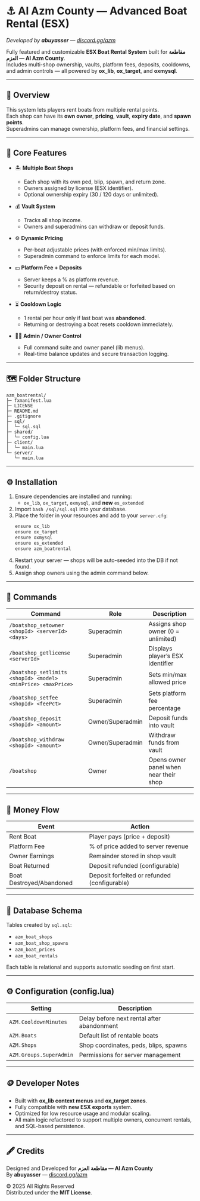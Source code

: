 # ⚓ Al Azm County — Advanced Boat Rental (ESX)
*Developed by **abuyasser** — [discord.gg/azm](https://discord.gg/azm)*

Fully featured and customizable **ESX Boat Rental System** built for **مقاطعة العزم — Al Azm County**.  
Includes multi-shop ownership, vaults, platform fees, deposits, cooldowns, and admin controls — all powered by **ox_lib**, **ox_target**, and **oxmysql**.

---

## 🧭 Overview
This system lets players rent boats from multiple rental points.  
Each shop can have its **own owner**, **pricing**, **vault**, **expiry date**, and **spawn points**.  
Superadmins can manage ownership, platform fees, and financial settings.

---

## 🧩 Core Features
- 🏝 **Multiple Boat Shops**
  - Each shop with its own ped, blip, spawn, and return zone.
  - Owners assigned by license (ESX identifier).
  - Optional ownership expiry (30 / 120 days or unlimited).

- 💰 **Vault System**
  - Tracks all shop income.
  - Owners and superadmins can withdraw or deposit funds.

- ⚙️ **Dynamic Pricing**
  - Per-boat adjustable prices (with enforced min/max limits).
  - Superadmin command to enforce limits for each model.

- 💵 **Platform Fee + Deposits**
  - Server keeps a % as platform revenue.
  - Security deposit on rental — refundable or forfeited based on return/destroy status.

- ⏳ **Cooldown Logic**
  - 1 rental per hour only if last boat was **abandoned**.
  - Returning or destroying a boat resets cooldown immediately.

- 🧑‍✈️ **Admin / Owner Control**
  - Full command suite and owner panel (lib menus).
  - Real-time balance updates and secure transaction logging.

---

## 🗺 Folder Structure
```
azm_boatrental/
├─ fxmanifest.lua
├─ LICENSE
├─ README.md
├─ .gitignore
├─ sql/
│  └─ sql.sql
├─ shared/
│  └─ config.lua
├─ client/
│  └─ main.lua
└─ server/
   └─ main.lua
```

---

## ⚙️ Installation
1. Ensure dependencies are installed and running:
   - `ox_lib`, `ox_target`, `oxmysql`, and **new** `es_extended`
2. Import    ```bash /sql/sql.sql``` into your database.
3. Place the folder in your resources and add to your `server.cfg`:
   ```bash
   ensure ox_lib
   ensure ox_target
   ensure oxmysql
   ensure es_extended
   ensure azm_boatrental
   ```
4. Restart your server — shops will be auto-seeded into the DB if not found.
5. Assign shop owners using the admin command below.

---

## 🧠 Commands

| Command | Role | Description |
|----------|------|-------------|
| `/boatshop_setowner <shopId> <serverId> <days>` | Superadmin | Assigns shop owner (0 = unlimited) |
| `/boatshop_getlicense <serverId>` | Superadmin | Displays player’s ESX identifier |
| `/boatshop_setlimits <shopId> <model> <minPrice> <maxPrice>` | Superadmin | Sets min/max allowed price |
| `/boatshop_setfee <shopId> <feePct>` | Superadmin | Sets platform fee percentage |
| `/boatshop_deposit <shopId> <amount>` | Owner/Superadmin | Deposit funds into vault |
| `/boatshop_withdraw <shopId> <amount>` | Owner/Superadmin | Withdraw funds from vault |
| `/boatshop` | Owner | Opens owner panel when near their shop |

---

## 🧾 Money Flow
| Event | Action |
|--------|--------|
| Rent Boat | Player pays (price + deposit) |
| Platform Fee | % of price added to server revenue |
| Owner Earnings | Remainder stored in shop vault |
| Boat Returned | Deposit refunded (configurable) |
| Boat Destroyed/Abandoned | Deposit forfeited or refunded (configurable) |

---

## 🧱 Database Schema
Tables created by `sql.sql`:
- `azm_boat_shops`
- `azm_boat_shop_spawns`
- `azm_boat_prices`
- `azm_boat_rentals`

Each table is relational and supports automatic seeding on first start.

---

## ⚙️ Configuration (config.lua)
| Setting | Description |
|----------|--------------|
| `AZM.CooldownMinutes` | Delay before next rental after abandonment |
| `AZM.Boats` | Default list of rentable boats |
| `AZM.Shops` | Shop coordinates, peds, blips, spawns |
| `AZM.Groups.SuperAdmin` | Permissions for server management |

---

## 🪙 Developer Notes
- Built with **ox_lib context menus** and **ox_target zones**.
- Fully compatible with **new ESX exports** system.
- Optimized for low resource usage and modular scaling.
- All main logic refactored to support multiple owners, concurrent rentals, and SQL-based persistence.

---

## 🖋 Credits
Designed and Developed for **مقاطعة العزم — Al Azm County**  
By **abuyasser** — [discord.gg/azm](https://discord.gg/azm)

© 2025 All Rights Reserved  
Distributed under the **MIT License**.